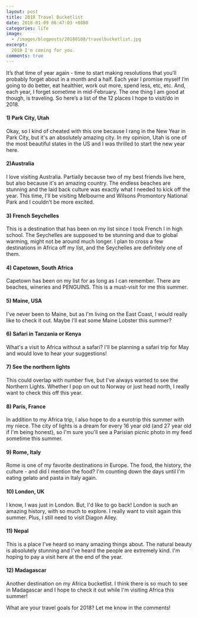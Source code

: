 ```yaml
---
layout: post
title: 2018 Travel Bucketlist
date: 2018-01-09 06:47:03 +0800
categories: life
image:
  - /images/blogposts/20180108/travelbucketlist.jpg
excerpt:
  2018 I'm coming for you.
comments: true
---
```


It’s that time of year again - time to start making resolutions that you’ll probably forget about in a month and a half. Each year I promise myself I’m going to do better, eat healthier, work out more, spend less, etc, etc. And, each year, I forget sometime in mid-February. The one thing I am good at though, is traveling. So here’s a list of the 12 places I hope to visit/do in 2018.

<h4>1) Park City, Utah</h4>
Okay, so I kind of cheated with this one because I rang in the New Year in Park City, but it's an absolutely amazing city. In my opinion, Utah is one of the most beautiful states in the US and I was thrilled to start the new year here.

<h4>2)Australia</h4>
I love visiting Australia. Partially because two of my best friends live here, but also because it's an amazing country. The endless beaches are stunning and the laid back culture was exactly what I needed to kick off the year. This time, I'll be visiting Melbourne and Wilsons Promontory National Park and I couldn't be more excited.

<h4>3) French Seychelles</h4>
This is a destination that has been on my list since I took French I in high school. The Seychelles are supposed to be stunning and due to global warming, might not be around much longer. I plan to cross a few destinations in Africa off my list, and the Seychelles are definitely one of them.

<h4>4) Capetown, South Africa</h4>
Capetown has been on my list for as long as I can remember. There are beaches, wineries and PENGUINS. This is a must-visit for me this summer.

<h4>5) Maine, USA</h4>
I've never been to Maine, but as I'm living on the East Coast, I would really like to check it out. Maybe I'll eat some Maine Lobster this summer?

<h4>6) Safari in Tanzania or Kenya</h4>
What's a visit to Africa without a safari? I'll be planning a safari trip for May and would love to hear your suggestions!

<h4>7) See the northern lights</h4>
This could overlap with number five, but I've always wanted to see the Northern Lights. Whether I pop on out to Norway or just head north, I really want to check this off this year.

<h4>8) Paris, France</h4>
In addition to my Africa trip, I also hope to do a eurotrip this summer with my niece. The city of lights is a dream for every 16 year old (and 27 year old if I'm being honest), so I'm sure you'll see a Parisian picnic photo in my feed sometime this summer.

<h4>9) Rome, Italy</h4>
Rome is one of my favorite destinations in Europe. The food, the history, the culture - and did I mention the food? I'm counting down the days until I'm eating gelato and pasta in Italy again.

<h4>10) London, UK</h4>
I know, I was just in London. But, I'd like to go back! London is such an amazing history, with so much to explore. I really want to visit again this summer. Plus, I still need to visit Diagon Alley.

<h4>11) Nepal</h4>
This is a place I've heard so many amazing things about. The natural beauty is absolutely stunning and I've heard the people are extremely kind. I'm hoping to pay a visit here at the end of the year.

<h4>12) Madagascar</h4>
Another destination on my Africa bucketlist. I think there is so much to see in Madagascar and I hope to check it out while I'm visiting Africa this summer!

What are your travel goals for 2018? Let me know in the comments!
